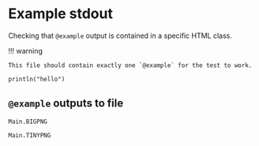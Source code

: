 # Example stdout

Checking that `@example` output is contained in a specific HTML class.

!!! warning

    This file should contain exactly one `@example` for the test to work.

```@example
println("hello")
```

## `@example` outputs to file

```@example
Main.BIGPNG
```
```@example
Main.TINYPNG
```
